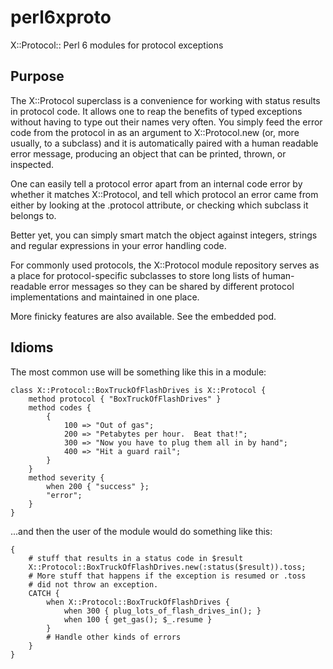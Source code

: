 perl6xproto
========

X::Protocol:: Perl 6 modules for protocol exceptions


## Purpose

The X::Protocol superclass is a convenience for working with status results
in protocol code.  It allows one to reap the benefits of typed exceptions
without having to type out their names very often.  You simply feed the
error code from the protocol in as an argument to X::Protocol.new (or,
more usually, to a subclass) and it is automatically paired with a human
readable error message, producing an object that can be printed, thrown,
or inspected.

One can easily tell a protocol error apart from an internal code error
by whether it matches X::Protocol, and tell which protocol an error came
from either by looking at the .protocol attribute, or checking which
subclass it belongs to.

Better yet, you can simply smart match the object against integers, strings
and regular expressions in your error handling code.

For commonly used protocols, the X::Protocol module repository serves as a
place for protocol-specific subclasses to store long lists of human-readable
error messages so they can be shared by different protocol implementations
and maintained in one place.

More finicky features are also available.  See the embedded pod.


## Idioms

The most common use will be something like this in a module:

```perl6
class X::Protocol::BoxTruckOfFlashDrives is X::Protocol {
    method protocol { "BoxTruckOfFlashDrives" }
    method codes {
        {
            100 => "Out of gas";
            200 => "Petabytes per hour.  Beat that!";
            300 => "Now you have to plug them all in by hand";
            400 => "Hit a guard rail";
        }
    }
    method severity {
        when 200 { "success" };
        "error";
    }
}
```

...and then the user of the module would do something like this:

```perl6
{
    # stuff that results in a status code in $result
    X::Protocol::BoxTruckOfFlashDrives.new(:status($result)).toss;
    # More stuff that happens if the exception is resumed or .toss
    # did not throw an exception.
    CATCH {
        when X::Protocol::BoxTruckOfFlashDrives {
            when 300 { plug_lots_of_flash_drives_in(); }
            when 100 { get_gas(); $_.resume }
        }
        # Handle other kinds of errors
    }
}
```
